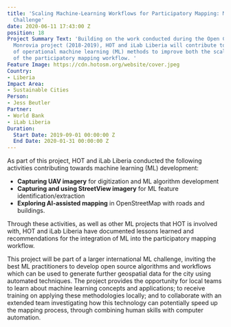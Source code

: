 ```yaml
---
title: 'Scaling Machine-Learning Workflows for Participatory Mapping: Monrovia ML
  Challenge'
date: 2020-06-11 17:43:00 Z
position: 18
Project Summary Text: 'Building on the work conducted during the Open Cities Africa
  Monrovia project (2018-2019), HOT and iLab Liberia will contribute to the development
  of operational machine learning (ML) methods to improve both the scale and speed
  of the participatory mapping workflow. '
Feature Image: https://cdn.hotosm.org/website/cover.jpeg
Country:
- Liberia
Impact Area:
- Sustainable Cities
Person:
- Jess Beutler
Partner:
- World Bank
- iLab Liberia
Duration:
  Start Date: 2019-09-01 00:00:00 Z
  End Date: 2020-01-31 00:00:00 Z
---
```


As part of this project, HOT and iLab Liberia conducted the following activities contributing towards machine learning (ML) development:
* **Capturing UAV imagery** for digitization and ML algorithm development
* **Capturing and using StreetView imagery** for ML feature identification/extraction
* **Exploring AI-assisted mapping** in OpenStreetMap with roads and buildings.

Through these activities, as well as other ML projects that HOT is involved with, HOT and iLab Liberia have documented lessons learned and recommendations for the integration of ML into the participatory mapping workflow. 

This project will be part of a larger international ML challenge, inviting the best ML practitioners to develop open source algorithms and workflows which can be used to generate further geospatial data for the city using automated techniques. The project provides the opportunity for local teams to learn about machine learning concepts and applications; to receive training on applying these methodologies locally; and to collaborate with an extended team investigating how this technology can potentially speed up the mapping process, through combining human skills with computer automation.